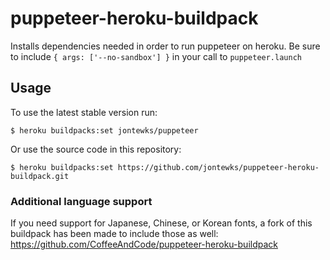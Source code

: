 # puppeteer-heroku-buildpack

Installs dependencies needed in order to run puppeteer on heroku. Be sure to include `{ args: ['--no-sandbox'] }` in your call to `puppeteer.launch`

## Usage

To use the latest stable version run:

```sh-session
$ heroku buildpacks:set jontewks/puppeteer
```

Or use the source code in this repository:

```sh-session
$ heroku buildpacks:set https://github.com/jontewks/puppeteer-heroku-buildpack.git
```

### Additional language support
If you need support for Japanese, Chinese, or Korean fonts, a fork of this buildpack has been made to include those as well: https://github.com/CoffeeAndCode/puppeteer-heroku-buildpack
